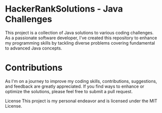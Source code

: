 # HackerRankSolutions - Java Challenges

This project is a collection of Java solutions to various coding challenges. As a passionate software developer, I've
created this repository to enhance my programming skills by tackling diverse problems covering fundamental to advanced
Java concepts.

# Contributions

As I'm on a journey to improve my coding skills, contributions, suggestions, and feedback are greatly appreciated. If
you find ways to enhance or optimize the solutions, please feel free to submit a pull request.

License
This project is my personal endeavor and is licensed under the MIT License.

